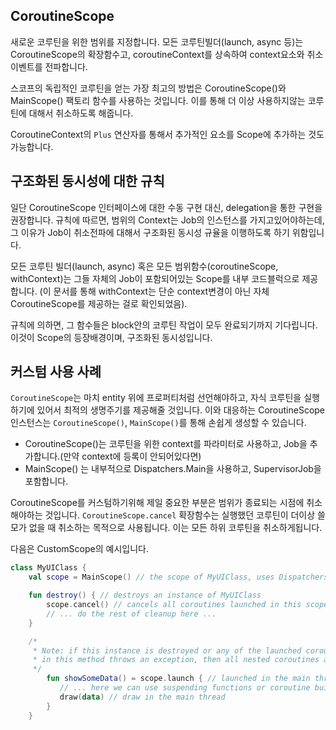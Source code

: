 ## CoroutineScope

새로운 코루틴을 위한 범위를 지정합니다. 모든 코루틴빌더(launch, async 등)는 CoroutineScope의 확장함수고, coroutineContext를 상속하여 context요소와 취소 이벤트를 전파합니다.

스코프의 독립적인 코루틴을 얻는 가장 최고의 방법은 CoroutineScope()와 MainScope() 팩토리 함수를 사용하는 것입니다. 이를 통해 더 이상 사용하지않는 코루틴에 대해서 취소하도록 해줍니다.

CoroutineContext의 `Plus` 연산자를 통해서 추가적인 요소를 Scope에 추가하는 것도 가능합니다.

## 구조화된 동시성에 대한 규칙
일단 CoroutineScope 인터페이스에 대한 수동 구현 대신, delegation을 통한 구현을 권장합니다. 규칙에 따르면, 범위의 Context는 Job의 인스턴스를 가지고있어야하는데, 그 이유가 Job이 취소전파에 대해서 구조화된 동시성 규율을 이행하도록 하기 위함입니다.

모든 코루틴 빌더(launch, async) 혹은 모든 범위함수(coroutineScope, withContext)는 그들 자체의 Job이 포함되어있는 Scope를 내부 코드블럭으로 제공합니다. (이 문서를 통해 withContext는 단순 context변경이 아닌 자체 CoroutineScope를 제공하는 걸로 확인되었음).

규칙에 의하면, 그 함수들은 block안의 코루틴 작업이 모두 완료되기까지 기다립니다. 이것이 Scope의 등장배경이며, 구조화된 동시성입니다.


## 커스텀 사용 사례
`CoroutineScope`는 마치 entity 위에 프로퍼티처럼 선언해야하고, 자식 코루틴을 실행하기에 있어서 최적의 생명주기를 제공해줄 것입니다. 이와 대응하는 CoroutineScope 인스턴스는 `CoroutineScope()`, `MainScope()`를 통해 손쉽게 생성할 수 있습니다.

* CoroutineScope()는 코루틴을 위한 context를 파라미터로 사용하고, Job을 추가합니다.(만약 context에 등록이 안되어있다면)
* MainScope() 는 내부적으로 Dispatchers.Main을 사용하고, SupervisorJob을 포함합니다.

CoroutineScope를 커스텀하기위해 제일 중요한 부분은 범위가 종료되는 시점에 취소해야하는 것입니다.
`CoroutineScope.cancel` 확장함수는 실행했던 코루틴이 더이상 쓸모가 없을 때 취소하는 목적으로 사용됩니다. 이는 모든 하위 코루틴을 취소하게됩니다.

다음은 CustomScope의 예시입니다. 
```kotlin
class MyUIClass {
    val scope = MainScope() // the scope of MyUIClass, uses Dispatchers.Main

    fun destroy() { // destroys an instance of MyUIClass
        scope.cancel() // cancels all coroutines launched in this scope
        // ... do the rest of cleanup here ...
    }

    /*
     * Note: if this instance is destroyed or any of the launched coroutines
     * in this method throws an exception, then all nested coroutines are cancelled.
     */
        fun showSomeData() = scope.launch { // launched in the main thread
           // ... here we can use suspending functions or coroutine builders with other dispatchers
           draw(data) // draw in the main thread
        }
    }
```

